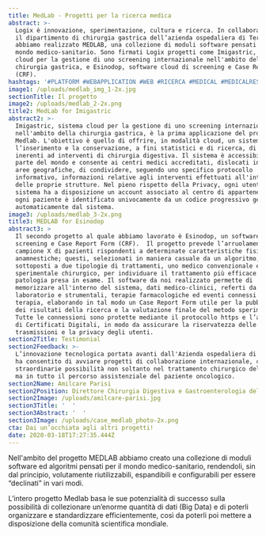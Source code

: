 ```yaml
---
title: MedLab - Progetti per la ricerca medica
abstract: >-
  Logix è innovazione, sperimentazione, cultura e ricerca. In collaborazione con
  il dipartimento di chirurgia gastrica dell’azienda ospedaliera di Terni,
  abbiamo realizzato MEDLAB, una collezione di moduli software pensati per il
  mondo medico-sanitario. Sono firmati Logix progetti come Imigastric, sistema
  cloud per la gestione di uno screening internazionale nell'ambito della
  chirurgia gastrica, e Esinodop, software cloud di screening e Case Report Form
  (CRF).
hashtags: '#PLATFORM #WEBAPPLICATION #WEB #RICERCA #MEDICAL #MEDICALRESEARCH #BIGDATA'
image1: /uploads/medlab_img_1-2x.jpg
sectionTitle: Il progetto
image2: /uploads/medlab_2-2x.png
title2: MedLab for Imigastric
abstract2: >-
  Imigastric, sistema cloud per la gestione di uno screening internazionale
  nell'ambito della chirurgia gastrica, è la prima applicazione del progetto
  Medlab. L'obiettivo è quello di offrire, in modalità cloud, un sistema per
  l’inserimento e la conservazione, a fini statistici e di ricerca, di dati
  inerenti ad interventi di chirurgia digestiva. Il sistema è accessibile da
  parte del mondo e consente ai centri medici accreditati, dislocati in varie
  aree geografiche, di condividere, seguendo uno specifico protocollo
  informativo, informazioni relative agli interventi effettuati all'interno
  delle proprie strutture. Nel pieno rispetto della Privacy, ogni utente del
  sistema ha a disposizione un account associato al centro di appartenenza ed
  ogni paziente è identificato univocamente da un codice progressivo generato
  automaticamente dal sistema. 
image3: /uploads/medlab_3-2x.png
title3: MEDLAB for Esinodop
abstract3: >
  Il secondo progetto al quale abbiamo lavorato è Esinodop, un software cloud di
  screening e Case Report Form (CRF).  Il progetto prevede l’arruolamento di un
  campione X di pazienti rispondenti a determinate caratteristiche fisiche e
  anamnestiche; questi, selezionati in maniera casuale da un algoritmo, vengono
  sottoposti a due tipologie di trattamenti, uno medico convenzionale e l’altro
  sperimentale chirurgico, per individuare il trattamento più efficace per la
  patologia presa in esame. Il software da noi realizzato permette di
  memorizzare all'interno del sistema, dati medico-clinici, referti da esami di
  laboratorio e strumentali, terapie farmacologiche ed eventi connessi con la
  terapia, elaborando in tal modo un Case Report Form utile per la pubblicazione
  dei risultati della ricerca e la valutazione finale del metodo sperimentale.
  Tutte le connessioni sono protette mediante il protocollo https e l’adozione
  di Certificati Digitali, in modo da assicurare la riservatezza delle
  trasmissioni e la privacy degli utenti. 
section2Title: Testimonial
section2Feedback: >-
  L’innovazione tecnologica portata avanti dall'Azienda ospedaliera di Terni ci
  ha consentito di avviare progetti di collaborazione internazionale, che aprono
  straordinarie possibilità non soltanto nel trattamento chirurgico del cancro
  ma in tutto il percorso assistenziale del paziente oncologico.
section2Name: Amilcare Parisi
section2Position: Direttore Chirurgia Digestiva e Gastroenterologia del Santa Maria di Terni
section2Image: /uploads/amilcare-parisi.jpg
section3Title: '  '
section3Abstract: '  '
section3Image: /uploads/case_medlab_photo-2x.png
cta: Dai un’occhiata agli altri progetti!
date: 2020-03-18T17:27:35.444Z
---
```

Nell'ambito del progetto MEDLAB abbiamo creato una collezione di moduli software ed algoritmi pensati per il mondo medico-sanitario, rendendoli, sin dal principio, volutamente riutilizzabili, espandibili e configurabili per essere “declinati” in vari modi.

L’intero progetto Medlab basa le sue potenzialità di successo sulla possibilità di collezionare un’enorme quantità di dati (Big Data) e di poterli organizzare e standardizzare efficientemente, così da poterli poi mettere a disposizione della comunità scientifica mondiale.